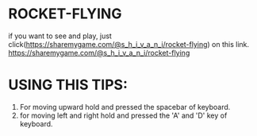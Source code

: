 # ROCKET-FLYING
if you want to see and play, just click(https://sharemygame.com/@s_h_i_v_a_n_i/rocket-flying) on this link.
https://sharemygame.com/@s_h_i_v_a_n_i/rocket-flying

# USING THIS TIPS:

1) For moving upward hold and pressed the spacebar of keyboard.
2) for moving left and right hold and pressed the 'A' and 'D' key of keyboard.
